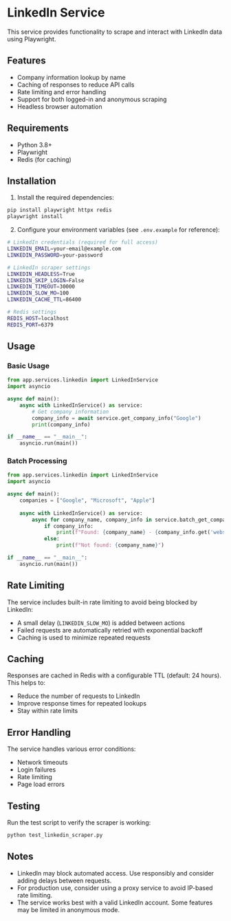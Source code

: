 # LinkedIn Service

This service provides functionality to scrape and interact with LinkedIn data using Playwright.

## Features

- Company information lookup by name
- Caching of responses to reduce API calls
- Rate limiting and error handling
- Support for both logged-in and anonymous scraping
- Headless browser automation

## Requirements

- Python 3.8+
- Playwright
- Redis (for caching)

## Installation

1. Install the required dependencies:

```bash
pip install playwright httpx redis
playwright install
```

2. Configure your environment variables (see `.env.example` for reference):

```bash
# LinkedIn credentials (required for full access)
LINKEDIN_EMAIL=your-email@example.com
LINKEDIN_PASSWORD=your-password

# LinkedIn scraper settings
LINKEDIN_HEADLESS=True
LINKEDIN_SKIP_LOGIN=False
LINKEDIN_TIMEOUT=30000
LINKEDIN_SLOW_MO=100
LINKEDIN_CACHE_TTL=86400

# Redis settings
REDIS_HOST=localhost
REDIS_PORT=6379
```

## Usage

### Basic Usage

```python
from app.services.linkedin import LinkedInService
import asyncio

async def main():
    async with LinkedInService() as service:
        # Get company information
        company_info = await service.get_company_info("Google")
        print(company_info)

if __name__ == "__main__":
    asyncio.run(main())
```

### Batch Processing

```python
from app.services.linkedin import LinkedInService
import asyncio

async def main():
    companies = ["Google", "Microsoft", "Apple"]
    
    async with LinkedInService() as service:
        async for company_name, company_info in service.batch_get_company_info(companies):
            if company_info:
                print(f"Found: {company_name} - {company_info.get('website')}")
            else:
                print(f"Not found: {company_name}")

if __name__ == "__main__":
    asyncio.run(main())
```

## Rate Limiting

The service includes built-in rate limiting to avoid being blocked by LinkedIn:

- A small delay (`LINKEDIN_SLOW_MO`) is added between actions
- Failed requests are automatically retried with exponential backoff
- Caching is used to minimize repeated requests

## Caching

Responses are cached in Redis with a configurable TTL (default: 24 hours). This helps to:

- Reduce the number of requests to LinkedIn
- Improve response times for repeated lookups
- Stay within rate limits

## Error Handling

The service handles various error conditions:

- Network timeouts
- Login failures
- Rate limiting
- Page load errors

## Testing

Run the test script to verify the scraper is working:

```bash
python test_linkedin_scraper.py
```

## Notes

- LinkedIn may block automated access. Use responsibly and consider adding delays between requests.
- For production use, consider using a proxy service to avoid IP-based rate limiting.
- The service works best with a valid LinkedIn account. Some features may be limited in anonymous mode.
